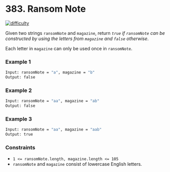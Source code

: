 
# 383. Ransom Note

[![difficulty](https://img.shields.io/badge/difficulty-easy-green)](https://leetcode.com/problems/ransom-note/)


Given two strings `ransomNote` and `magazine`, return *`true` if `ransomNote` can be constructed by using the letters from `magazine` and `false` otherwise*.

Each letter in `magazine` can only be used once in `ransomNote`.


### Example 1


```bash
Input: ransomNote = "a", magazine = "b"
Output: false
```


### Example 2


```bash
Input: ransomNote = "aa", magazine = "ab"
Output: false
```

### Example 3


```bash
Input: ransomNote = "aa", magazine = "aab"
Output: true
```



### Constraints

- `1 <= ransomNote.length, magazine.length <= 105`
- `ransomNote` and `magazine` consist of lowercase English letters.

